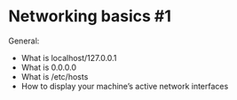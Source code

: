 # Networking basics #1

General:
* What is localhost/127.0.0.1
* What is 0.0.0.0
* What is /etc/hosts
* How to display your machine’s active network interfaces